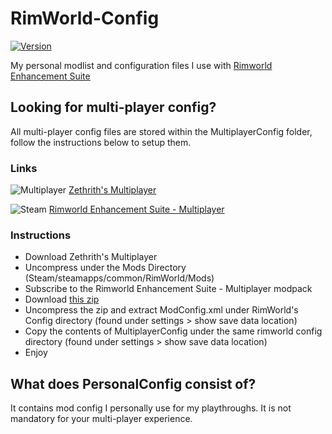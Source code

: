 # RimWorld-Config

[![Version](https://img.shields.io/badge/Rimworld-1.0-green.svg)](http://rimworldgame.com/)

My personal modlist and configuration files I use with [Rimworld Enhancement Suite](https://steamcommunity.com/sharedfiles/filedetails/?id=1733630708)

## Looking for multi-player config?

All multi-player config files are stored within the MultiplayerConfig folder, follow the instructions below to setup them.

### Links

![Multiplayer](https://i.imgur.com/TgeQroe.png) [Zethrith's Multiplayer](https://github.com/Zetrith/Multiplayer/releases)

![Steam](https://i.imgur.com/XEAiSka.png) [Rimworld Enhancement Suite - Multiplayer](https://steamcommunity.com/sharedfiles/filedetails/?id=1618452047)

### Instructions

- Download Zethrith's Multiplayer
- Uncompress under the Mods Directory (Steam/steamapps/common/RimWorld/Mods)
- Subscribe to the Rimworld Enhancement Suite - Multiplayer modpack
- Download [this zip](https://github.com/zaklaus/RimWorld-Multiplayer-Config/archive/master.zip)
- Uncompress the zip and extract ModConfig.xml under RimWorld's Config directory (found under settings > show save data location)
- Copy the contents of MultiplayerConfig under the same rimworld config directory (found under settings > show save data location)
- Enjoy

## What does PersonalConfig consist of?

It contains mod config I personally use for my playthroughs. It is not mandatory for your multi-player experience.
